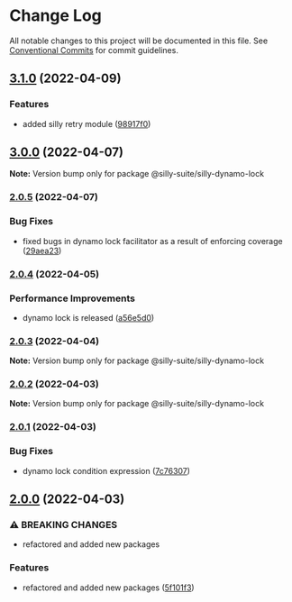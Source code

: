 # Change Log

All notable changes to this project will be documented in this file.
See [Conventional Commits](https://conventionalcommits.org) for commit guidelines.

## [3.1.0](https://github.com/jcprice12/silly-suite/compare/v3.0.0...v3.1.0) (2022-04-09)


### Features

* added silly retry module ([98917f0](https://github.com/jcprice12/silly-suite/commit/98917f089f437c8fc25a71bfbfb833a604d891b1))



## [3.0.0](https://github.com/jcprice12/silly-suite/compare/v2.0.5...v3.0.0) (2022-04-07)

**Note:** Version bump only for package @silly-suite/silly-dynamo-lock





### [2.0.5](https://github.com/jcprice12/silly-suite/compare/v2.0.4...v2.0.5) (2022-04-07)


### Bug Fixes

* fixed bugs in dynamo lock facilitator as a result of enforcing coverage ([29aea23](https://github.com/jcprice12/silly-suite/commit/29aea23cfcab4c452f8c1c0c2dfcfba4b94f595b))



### [2.0.4](https://github.com/jcprice12/silly-suite/compare/v2.0.3...v2.0.4) (2022-04-05)


### Performance Improvements

* dynamo lock is released ([a56e5d0](https://github.com/jcprice12/silly-suite/commit/a56e5d03ffb65814828c8a1d1c3bab2d6c8c304a))



### [2.0.3](https://github.com/jcprice12/silly-suite/compare/v2.0.2...v2.0.3) (2022-04-04)

**Note:** Version bump only for package @silly-suite/silly-dynamo-lock





### [2.0.2](https://github.com/jcprice12/silly-suite/compare/v2.0.1...v2.0.2) (2022-04-03)

**Note:** Version bump only for package @silly-suite/silly-dynamo-lock





### [2.0.1](https://github.com/jcprice12/silly-suite/compare/v2.0.0...v2.0.1) (2022-04-03)


### Bug Fixes

* dynamo lock condition expression ([7c76307](https://github.com/jcprice12/silly-suite/commit/7c763076fdaec3dd2c293b3a961d6527d1dfb1e8))



## [2.0.0](https://github.com/jcprice12/silly-suite/compare/v1.0.1...v2.0.0) (2022-04-03)


### ⚠ BREAKING CHANGES

* refactored and added new packages

### Features

* refactored and added new packages ([5f101f3](https://github.com/jcprice12/silly-suite/commit/5f101f3040efd78d3aef57b60002cbfc7d55e886))
